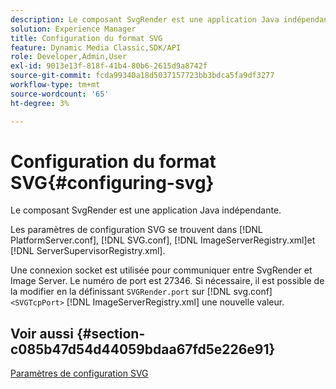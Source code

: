 ```yaml
---
description: Le composant SvgRender est une application Java indépendante.
solution: Experience Manager
title: Configuration du format SVG
feature: Dynamic Media Classic,SDK/API
role: Developer,Admin,User
exl-id: 9013e13f-818f-41b4-80b6-2615d9a8742f
source-git-commit: fcda99340a18d5037157723bb3bdca5fa9df3277
workflow-type: tm+mt
source-wordcount: '65'
ht-degree: 3%

---
```


# Configuration du format SVG{#configuring-svg}

Le composant SvgRender est une application Java indépendante.

Les paramètres de configuration SVG se trouvent dans [!DNL PlatformServer.conf], [!DNL SVG.conf], [!DNL ImageServerRegistry.xml]et [!DNL ServerSupervisorRegistry.xml].

Une connexion socket est utilisée pour communiquer entre SvgRender et Image Server. Le numéro de port est 27346. Si nécessaire, il est possible de la modifier en la définissant `SVGRender.port` sur [!DNL svg.conf] `<SVGTcpPort>` [!DNL ImageServerRegistry.xml] une nouvelle valeur.

## Voir aussi {#section-c085b47d54d44059bdaa67fd5e226e91}

[Paramètres de configuration SVG](../../../is-api/image-serving-api-ref/c-configuration-and-administration/c-server-settings/r-svg.md#reference-232104868b2d4af9a4ac9c87552c0bb5)
